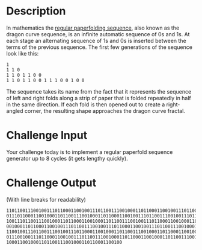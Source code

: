 # Description

In mathematics the [regular paperfolding sequence](https://en.wikipedia.org/wiki/Regular_paperfolding_sequence), also known as the dragon curve sequence, is an infinite automatic sequence of 0s and 1s. At each stage an alternating sequence of 1s and 0s is inserted between the terms of the previous sequence. The first few generations of the sequence look like this:

	1
	1 1 0
	1 1 0 1 1 0 0
	1 1 0 1 1 0 0 1 1 1 0 0 1 0 0
	

The sequence takes its name from the fact that it represents the sequence of left and right folds along a strip of paper that is folded repeatedly in half in the same direction. If each fold is then opened out to create a right-angled corner, the resulting shape approaches the dragon curve fractal.

# Challenge Input

Your challenge today is to implement a regular paperfold sequence generator up to 8 cycles (it gets lengthy quickly). 

# Challenge Output

(With line breaks for readability)

	110110011100100111011000110010011101100111001000110110001100100111011001110010
	011101100011001000110110011100100011011000110010011101100111001001110110001100
	100111011001110010001101100011001000110110011100100111011000110010001101100111
	001000110110001100100111011001110010011101100011001001110110011100100011011000
	110010011101100111001001110110001100100011011001110010001101100011001000110110
	011100100111011000110010011101100111001000110110001100100011011001110010011101
	1000110010001101100111001000110110001100100
